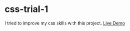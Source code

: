 # css-trial-1
I tried to improve my css skills with this project. [Live Demo](https://cool-beignet-f56980.netlify.app/)

